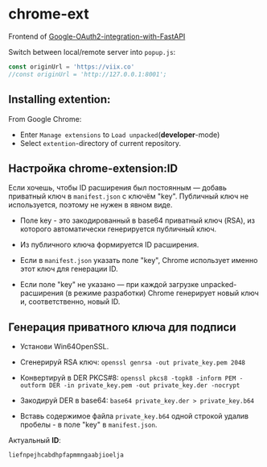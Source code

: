 # chrome-ext

Frontend of [Google-OAuth2-integration-with-FastAPI](https://github.com/diixo/Google-OAuth2-integration-with-FastAPI)


Switch between local/remote server into `popup.js`:
```javascript
const originUrl = 'https://viix.co'
//const originUrl = 'http://127.0.0.1:8001';
```


## Installing extention:

From Google Chrome:

* Enter `Manage extensions` to `Load unpacked`(**developer**-mode)
* Select `extention`-directory of current repository.


## Настройка chrome-extension:ID

Если хочешь, чтобы ID расширения был постоянным — добавь приватный ключ в `manifest.json` с ключём "key".
Публичный ключ не используется, поэтому не нужен в явном виде.

* Поле key - это закодированный в base64 приватный ключ (RSA), из которого автоматически генерируется публичный ключ.

* Из публичного ключа формируется ID расширения.

* Если в `manifest.json` указать поле "key", Chrome использует именно этот ключ для генерации ID.

* Если поле "key" не указано — при каждой загрузке unpacked-расширения (в режиме разработки) Chrome генерирует новый ключ и, соответственно, новый ID.


## Генерация приватного ключа для подписи

* Установи Win64OpenSSL.

* Сгенерируй RSA ключ: `openssl genrsa -out private_key.pem 2048`

* Конвертируй в DER PKCS#8: `openssl pkcs8 -topk8 -inform PEM -outform DER -in private_key.pem -out private_key.der -nocrypt`

* Закодируй DER в base64: `base64 private_key.der > private_key.b64`

* Вставь содержимое файла `private_key.b64` одной строкой удалив пробелы - в поле "key" в `manifest.json`.


Актуальный **ID**:
```bash
liefnpejhcabdhpfapmmngaabjioelja
```
